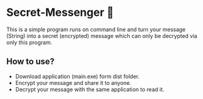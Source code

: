 
# Secret-Messenger 🔐

This is a simple program runs on command line and turn your message (String) into a secret (encrypted) message which can only be decrypted via only this program.

## How to use?

- Download application (main.exe) form dist folder.
- Encrypt your message and share it to anyone.
- Decrypt your message with the same application to read it.